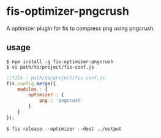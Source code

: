 # fis-optimizer-pngcrush

A optimizer plugin for fis to compress png using pngcrush.

## usage

    $ npm install -g fis-optimizer-pngcrush
    $ vi path/to/project/fis-conf.js

```javascript
//file : path/to/project/fis-conf.js
fis.config.merge({
    modules : {
        optimizer : {
            png : 'pngcrush'
        }
    }
});
```

    $ fis release --optimizer --dest ../output